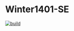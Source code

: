# Winter1401-SE
[![build](https://github.com/Star-Academy/Winter1401-SE/actions/workflows/buildPipeline.yml/badge.svg)](https://github.com/Star-Academy/Winter1401-SE/actions/workflows/buildPipeline.yml)
